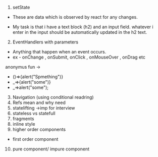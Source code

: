 1. setState
 - These are data which is observed by react for any changes.

 - My task is that i have a text block (h2) and an input field. 
 whatever i enter in the input should be automatically updated in the h2 text.

2. EventHandlers with parameters

 - Anything that happen when an event occurs.
 - ex - onChange , onSubmit, onClick , onMouseOver , onDrag etc

anonymus fun ->
 - ()=>{alert("Spmething")}
 - _=>{alert("some")}
 - _=>alert("some");

3. Navigation (using conditional readring)
4. Refs mean and why need
5. statelifting ->imp for interview
6. stateless vs statefull
7. fragments
8. inline style
9. higher order components 
 - first order component
10. pure component/ impure component